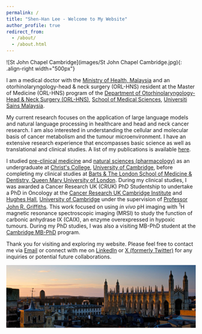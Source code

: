 ```yaml
---
permalink: /
title: "Shen-Han Lee - Welcome to My Website"
author_profile: true
redirect_from: 
  - /about/
  - /about.html
---
```


![St John Chapel Cambridge](images/St John Chapel Cambridge.jpg){: .align-right width="500px"}  

I am a medical doctor with the [Ministry of Health, Malaysia](https://www.moh.gov.my/) and an otorhinolaryngology-head & neck surgery (ORL-HNS) resident at the Master of Medicine (ORL-HNS) program of the [Department of Otorhinolaryngology-Head & Neck Surgery (ORL-HNS)](https://medic.usm.my/home-orlhns.html), [School of Medical Sciences](https://medic.usm.my/), [Universiti Sains Malaysia](https://www.usm.my/). 

My current research focuses on the application of large language models and natural language processing in healthcare and head and neck cancer research. I am also interested in understanding the cellular and molecular basis of cancer metabolism and the tumour microenvironment. I have an extensive research experience that encompasses basic science as well as translational and clinical studies. A list of my publications is available [here](https://shenhanlee.github.io/publications).

I studied [pre-clinical medicine](https://www.biology.cam.ac.uk/undergrads/MedST/Current/Course/Years1and2) and [natural sciences (pharmacology)](https://www.phar.cam.ac.uk/undergrads/bbs) as an undergraduate at [Christ's College](https://www.christs.cam.ac.uk), [University of Cambridge](https://www.cam.ac.uk), before completing my clinical studies at [Barts & The London School of Medicine & Dentistry, Queen Mary University of London](https://www.qmul.ac.uk/fmd/). During my clinical studies, I was awarded a Cancer Research UK (CRUK) PhD Studentship to undertake a PhD in Oncology at the [Cancer Research UK Cambridge Institute](https://www.cruk.cam.ac.uk) and [Hughes Hall](https://www.hughes.cam.ac.uk), [University of Cambridge](https://www.cam.ac.uk) under the supervision of [Professor John R. Griffiths](https://crukcambridgecentre.org.uk/users/griffiths). This work focused on using <i>in vivo</i> pH imaging with <sup>1</sup>H magnetic resonance spectroscopic imaging (MRSI) to study the function of carbonic anhydrase IX (CAIX), an enzyme overexpressed in hypoxic tumours. During my PhD studies, I was also a visiting MB-PhD student at the [Cambridge MB-PhD](https://www.medschl.cam.ac.uk/clinical-school-mbphd-course-information) program.

Thank you for visiting and exploring my website. Please feel free to contact me via [Email](mailto:shen-han.lee@cantab.net) or connect with me on [LinkedIn](https://www.linkedin.com/in/shenhanlee/) or [X (formerly Twitter)](https://x.com/ShenHanLee) for any inquiries or potential future collaborations.  

![Picture of University of Cambridge](/images/Cambridge.jpeg)  

